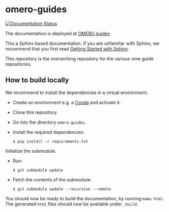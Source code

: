 # omero-guides

[![Documentation Status](https://readthedocs.org/projects/omero-guides/badge/?version=latest)](https://omero-guides.readthedocs.io/)

The documentation is deployed at [OMERO guides](https://omero-guides.readthedocs.io)

This a Sphinx based documentation. 
If you are unfamiliar with Sphinx, we recommend that you first read 
[Getting Started with Sphinx](https://docs.readthedocs.io/en/stable/intro/getting-started-with-sphinx.html).


This repository is the overarching repository for the various ome guide repositories.

How to build locally
--------------------

We recommend to install the dependencies in a virtual environment.

* Create an environment e.g. a [Conda](https://docs.conda.io/en/latest/) and activate it.
* Clone this repository.
* Go into the directory ``omero-guides``.
* Install the required dependencies:

  ``$ pip install -r requirements.txt``

Initialize the submodule.

* Run:

  ``$ git submodule update``

* Fetch the contents of the submodule:

  ``$ git submodule update --recursive --remote``

You should now be ready to build the documentation, by running ``make html``.
The generated ``html`` files should now be available under ``_build``.
